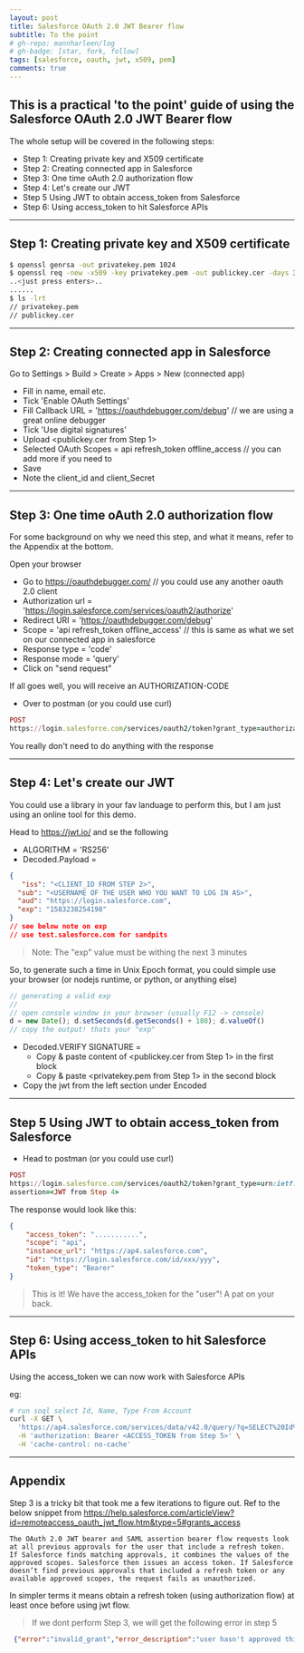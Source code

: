 ```yaml
---
layout: post
title: Salesforce OAuth 2.0 JWT Bearer flow
subtitle: To the point
# gh-repo: mannharleen/log
# gh-badge: [star, fork, follow]
tags: [salesforce, oauth, jwt, x509, pem]
comments: true
---
```


## This is a practical 'to the point' guide of using the Salesforce OAuth 2.0 JWT Bearer flow

The whole setup will be covered in the following steps:
- Step 1: Creating private key and X509 certificate
- Step 2: Creating connected app in Salesforce
- Step 3: One time oAuth 2.0 authorization flow
- Step 4: Let's create our JWT
- Step 5 Using JWT to obtain access_token from Salesforce
- Step 6: Using access_token to hit Salesforce APIs

---
## Step 1: Creating private key and X509 certificate

```bash
$ openssl genrsa -out privatekey.pem 1024
$ openssl req -new -x509 -key privatekey.pem -out publickey.cer -days 3650
..<just press enters>..
......
$ ls -lrt
// privatekey.pem
// publickey.cer
```
---
## Step 2: Creating connected app in Salesforce
Go to Settings > Build > Create > Apps > New (connected app)
- Fill in name, email etc.
- Tick 'Enable OAuth Settings'
- Fill Callback URL = 'https://oauthdebugger.com/debug' // we are using a great online debugger
- Tick 'Use digital signatures'
- Upload <publickey.cer from Step 1>
- Selected OAuth Scopes = api refresh_token offline_access // you can add more if you need to
- Save
- Note the client_id and client_Secret
---

## Step 3: One time oAuth 2.0 authorization flow
For some background on why we need this step, and what it means, refer to the Appendix at the bottom.

Open your browser
- Go to https://oauthdebugger.com/ // you could use any another oauth 2.0 client
- Authorization url = 'https://login.salesforce.com/services/oauth2/authorize'
- Redirect URI = 'https://oauthdebugger.com/debug'
- Scope = 'api refresh_token offline_access' // this is same as what we set on our connected app in salesforce
- Response type = 'code'
- Response mode = 'query'
- Click on "send request"

If all goes well, you will receive an AUTHORIZATION-CODE

- Over to postman (or you could use curl)
```ruby
POST 
https://login.salesforce.com/services/oauth2/token?grant_type=authorization_code&code=<PASTE AUTHORIZATION-CODE HERE>&client_id=<CLIENT_ID FROM STEP 2>&client_secret=<CLIENT_SECRET FROM STEP 2>&redirect_uri=https://oauthdebugger.com/debug
```

You really don't need to do anything with the response

---

## Step 4: Let's create our JWT
You could use a library in your fav landuage to perform this, but I am just using an online tool for this demo.

Head to https://jwt.io/ and se the following
- ALGORITHM = 'RS256'
- Decoded.Payload = 
```json
{
   "iss": "<CLIENT_ID FROM STEP 2>",
  "sub": "<USERNAME OF THE USER WHO YOU WANT TO LOG IN AS>",
  "aud": "https://login.salesforce.com", 
  "exp": "1583238254198"
}
// see below note on exp
// use test.salesforce.com for sandpits
```
> Note: The "exp" value must be withing the next 3 minutes

So, to generate such a time in Unix Epoch format, you could simple use your browser (or nodejs runtime, or python, or anything else)
```js
// generating a valid exp
//
// open console window in your browser (usually F12 -> console)
d = new Date(); d.setSeconds(d.getSeconds() + 180); d.valueOf()
// copy the output! thats your "exp"
```

- Decoded.VERIFY SIGNATURE = 
    - Copy & paste content of <publickey.cer from Step 1> in the first block
    - Copy & paste <privatekey.pem from Step 1> in the second block
- Copy the jwt from the left section under Encoded

---
## Step 5 Using JWT to obtain access_token from Salesforce

- Head to postman (or you could use curl)
```ruby
POST
https://login.salesforce.com/services/oauth2/token?grant_type=urn:ietf:params:oauth:grant-type:jwt-bearer&
assertion=<JWT from Step 4>
```

The response would look like this:
```json
{
    "access_token": "...........",
    "scope": "api",
    "instance_url": "https://ap4.salesforce.com",
    "id": "https://login.salesforce.com/id/xxx/yyy",
    "token_type": "Bearer"
}
```

> This is it! We have the access_token for the "user"! A pat on your back.

---

## Step 6: Using access_token to hit Salesforce APIs
Using the access_token we can now work with Salesforce APIs

eg:
```sh
# run soql select Id, Name, Type From Account
curl -X GET \
  'https://ap4.salesforce.com/services/data/v42.0/query/?q=SELECT%20Id%2CName%2CType%20FROM%20Account' \
  -H 'authorization: Bearer <ACCESS_TOKEN from Step 5>' \
  -H 'cache-control: no-cache'
```

---

## Appendix
Step 3 is a tricky bit that took me a few iterations to figure out. Ref to the below snippet from https://help.salesforce.com/articleView?id=remoteaccess_oauth_jwt_flow.htm&type=5#grants_access
```
The OAuth 2.0 JWT bearer and SAML assertion bearer flow requests look at all previous approvals for the user that include a refresh token. If Salesforce finds matching approvals, it combines the values of the approved scopes. Salesforce then issues an access token. If Salesforce doesn’t find previous approvals that included a refresh token or any available approved scopes, the request fails as unauthorized.
```
In simpler terms it means obtain a refresh token (using authorization flow) at least once before using jwt flow.
> If we dont perform Step 3, we will get the following error in step 5
```json
 {"error":"invalid_grant","error_description":"user hasn't approved this consumer"}
```